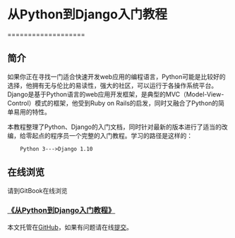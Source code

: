 # 从Python到Django入门教程
===================

## 简介

如果你正在寻找一门适合快速开发web应用的编程语言，Python可能是比较好的选择，他拥有无与伦比的易读性，强大的社区，可以运行于各操作系统平台。
Django是基于Python语言的web应用开发框架，是典型的MVC（Model-View-Control）模式的框架，他受到Ruby on Rails的启发，同时又融合了Python的简单易用的特性。

本教程整理了Python、Django的入门文档，同时针对最新的版本进行了适当的改编，给零起点的程序员一个完整的入门教程。学习的路径是这样的：

```
    Python 3--->Django 1.10
```

## 在线浏览

请到GitBook在线浏览

### [《从Python到Django入门教程》](https://borisliu.gitbooks.io/from-python-to-django/content/) 

本文托管在[GitHub](https://github.com/borisliu/from-python-to-django)，如果有问题请在线[提交](https://github.com/borisliu/from-python-to-django/issues)。
